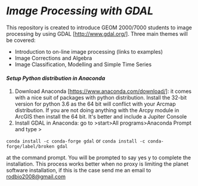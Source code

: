 # **_Image Processing with GDAL_**

This repository is created to introduce GEOM 2000/7000 students to image processing by using 
GDAL [http://www.gdal.org/]. Three main themes will be covered:

- Introduction to on-line image processing (links to examples)
- Image Corrections and Algebra 
- Image Classification, Modelling and Simple Time Series

#### _Setup Python distribution in Anaconda_

1) Download Anaconda [https://www.anaconda.com/download/]: it comes with 
a nice suit of packages with python distribution. Install the 32-bit version 
for python 3.6 as the 64 bit will conflict with your Arcmap distribution. 
If you are not doing anything with the Arcpy module in ArcGIS then install the 64 bit. 
It's better and include a Jupiter Console
2) Install GDAL in Anaconda: go to >start>All programs>Anaconda Prompt and type >
 
```conda install -c conda-forge gdal``` or ```conda install -c conda-forge/label/broken gdal```

   at the command prompt. You will be prompted to say yes y to complete the installation. 
   This process works better when no proxy is limiting the planet software installation, 
   if this is the case send me an email to rodbio2008@gmail.com




